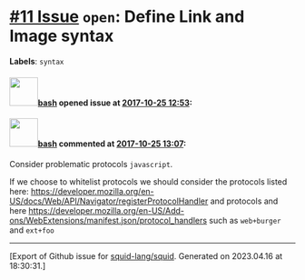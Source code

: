 # [\#11 Issue](https://github.com/squid-lang/squid/issues/11) `open`: Define Link and Image syntax
**Labels**: `syntax`


#### <img src="https://avatars.githubusercontent.com/u/4602612?u=15d59e17f4d269bcb853540b70baf7c5b3607241&v=4" width="50">[bash](https://github.com/bash) opened issue at [2017-10-25 12:53](https://github.com/squid-lang/squid/issues/11):



#### <img src="https://avatars.githubusercontent.com/u/4602612?u=15d59e17f4d269bcb853540b70baf7c5b3607241&v=4" width="50">[bash](https://github.com/bash) commented at [2017-10-25 13:07](https://github.com/squid-lang/squid/issues/11#issuecomment-339323535):

Consider problematic protocols `javascript`.

If we choose to whitelist protocols we should consider the protocols listed here: https://developer.mozilla.org/en-US/docs/Web/API/Navigator/registerProtocolHandler and protocols and here https://developer.mozilla.org/en-US/Add-ons/WebExtensions/manifest.json/protocol_handlers such as `web+burger` and `ext+foo`


-------------------------------------------------------------------------------



[Export of Github issue for [squid-lang/squid](https://github.com/squid-lang/squid). Generated on 2023.04.16 at 18:30:31.]
